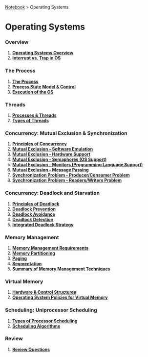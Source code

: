<a href="../">Notebook</a> > Operating Systems

# Operating Systems



### Overview

1. **<a href="./operating-systems-overview">Operating Systems Overview</a>**
1. **<a href="./interrupt-vs-trap-in-os">Interrupt vs. Trap in OS</a>**

### The Process

1. **<a href="./the-process">The Process</a>**
1. **<a href="./process-state-models-and-control">Process State Model & Control</a>**
1. **<a href="./execution-of-the-os">Execution of the OS</a>**

### Threads

1. **<a href="./processes-and-threads">Processes & Threads</a>**
1. **<a href="./types-of-threads">Types of Threads</a>**

### Concurrency: Mutual Exclusion & Synchronization

1. **<a href="./principles-of-concurrency">Principles of Concurrency</a>**
1. **<a href="./mutual-exclusion-software-emulation">Mutual Exclusion - Software Emulation</a>**
1. **<a href="./mutual-exclusion-hardware-support">Mutual Exclusion - Hardware Support</a>**
1. **<a href="./mutual-exclusion-semaphores-os-support">Mutual Exclusion - Semaphores (OS Support)</a>**
1. **<a href="./mutual-exclusion-monitors-programming-language-support">Mutual Exclusion - Monitors (Programming Language Support)</a>**
1. **<a href="./mutual-exclusion-message-passing">Mutual Exclusion - Message Passing</a>**
1. **<a href="./synchronization-problem-producer-consumer-problem">Synchronization Problem - Producer/Consumer Problem</a>**
1. **<a href="./synchronization-problem-readers-writers-problem">Synchronization Problem - Readers/Writers Problem</a>**

### Concurrency: Deadlock and Starvation

1. **<a href="./principles-of-deadlock">Principles of Deadlock</a>**
2. **<a href="./deadlock-prevention">Deadlock Prevention</a>**
3. **<a href="./deadlock-avoidance">Deadlock Avoidance</a>**
4. **<a href="./deadlock-detection">Deadlock Detection</a>**
5. **<a href="./integrated-deadlock-strategy">Integrated Deadlock Strategy</a>**

### Memory Management

1. **<a href="./memory-management-requirements">Memory Management Requirements</a>**
1. **<a href="./memory-partitioning">Memory Partitioning</a>**
1. **<a href="./paging">Paging</a>**
1. **<a href="./segmentation">Segmentation</a>**
1. **<a href="./summary-of-memory-management-techniques">Summary of Memory Management Techniques</a>**

### Virtual Memory

1. **<a href="./hardware-and-control-structures">Hardware & Control Structures</a>**
1. **<a href="./operating-system-policies-for-virtual-memory">Operating System Policies for Virtual Memory</a>**

### Scheduling: Uniprocessor Scheduling

1. **<a href="./tpes-of-processor-scheduling">Types of Processor Scheduling</a>**
2. **<a href="./scheduling-algorithms">Scheduling Algorithms</a>**



### Review

1. **<a href="./review-questions">Review Questions</a>**

